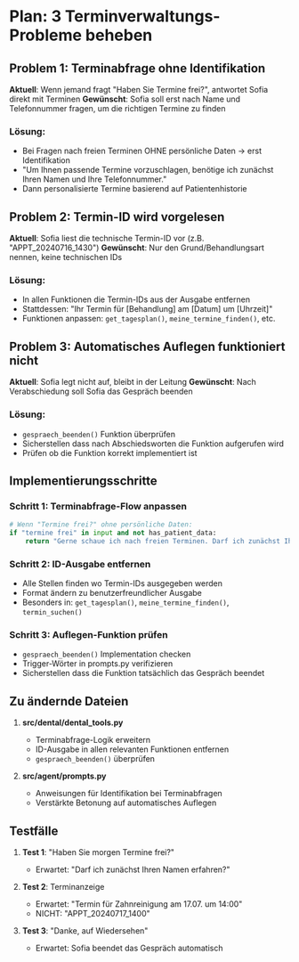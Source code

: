 # Plan: 3 Terminverwaltungs-Probleme beheben

## Problem 1: Terminabfrage ohne Identifikation
**Aktuell**: Wenn jemand fragt "Haben Sie Termine frei?", antwortet Sofia direkt mit Terminen
**Gewünscht**: Sofia soll erst nach Name und Telefonnummer fragen, um die richtigen Termine zu finden

### Lösung:
- Bei Fragen nach freien Terminen OHNE persönliche Daten → erst Identifikation
- "Um Ihnen passende Termine vorzuschlagen, benötige ich zunächst Ihren Namen und Ihre Telefonnummer."
- Dann personalisierte Termine basierend auf Patientenhistorie

## Problem 2: Termin-ID wird vorgelesen
**Aktuell**: Sofia liest die technische Termin-ID vor (z.B. "APPT_20240716_1430")
**Gewünscht**: Nur den Grund/Behandlungsart nennen, keine technischen IDs

### Lösung:
- In allen Funktionen die Termin-IDs aus der Ausgabe entfernen
- Stattdessen: "Ihr Termin für [Behandlung] am [Datum] um [Uhrzeit]"
- Funktionen anpassen: `get_tagesplan()`, `meine_termine_finden()`, etc.

## Problem 3: Automatisches Auflegen funktioniert nicht
**Aktuell**: Sofia legt nicht auf, bleibt in der Leitung
**Gewünscht**: Nach Verabschiedung soll Sofia das Gespräch beenden

### Lösung:
- `gespraech_beenden()` Funktion überprüfen
- Sicherstellen dass nach Abschiedsworten die Funktion aufgerufen wird
- Prüfen ob die Funktion korrekt implementiert ist

## Implementierungsschritte

### Schritt 1: Terminabfrage-Flow anpassen
```python
# Wenn "Termine frei?" ohne persönliche Daten:
if "termine frei" in input and not has_patient_data:
    return "Gerne schaue ich nach freien Terminen. Darf ich zunächst Ihren Namen erfahren?"
```

### Schritt 2: ID-Ausgabe entfernen
- Alle Stellen finden wo Termin-IDs ausgegeben werden
- Format ändern zu benutzerfreundlicher Ausgabe
- Besonders in: `get_tagesplan()`, `meine_termine_finden()`, `termin_suchen()`

### Schritt 3: Auflegen-Funktion prüfen
- `gespraech_beenden()` Implementation checken
- Trigger-Wörter in prompts.py verifizieren
- Sicherstellen dass die Funktion tatsächlich das Gespräch beendet

## Zu ändernde Dateien

1. **src/dental/dental_tools.py**
   - Terminabfrage-Logik erweitern
   - ID-Ausgabe in allen relevanten Funktionen entfernen
   - `gespraech_beenden()` überprüfen

2. **src/agent/prompts.py**
   - Anweisungen für Identifikation bei Terminabfragen
   - Verstärkte Betonung auf automatisches Auflegen

## Testfälle

1. **Test 1**: "Haben Sie morgen Termine frei?"
   - Erwartet: "Darf ich zunächst Ihren Namen erfahren?"

2. **Test 2**: Terminanzeige
   - Erwartet: "Termin für Zahnreinigung am 17.07. um 14:00"
   - NICHT: "APPT_20240717_1400"

3. **Test 3**: "Danke, auf Wiedersehen"
   - Erwartet: Sofia beendet das Gespräch automatisch